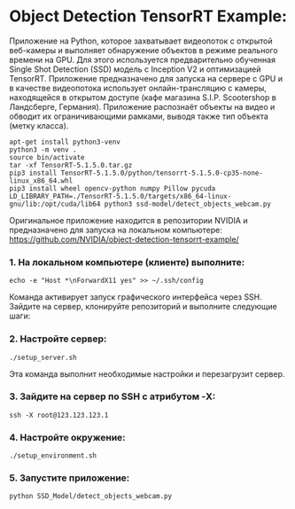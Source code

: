 # Object Detection TensorRT Example: 
Приложение на Python, которое захватывает видеопоток с открытой веб-камеры и выполняет обнаружение объектов в режиме реального времени на GPU. Для этого используется предварительно обученная Single Shot Detection (SSD) модель с Inception V2 и оптимизацией TensorRT. Приложение предназначено для запуска на сервере с GPU и в качестве видеопотока использует онлайн-трансляцию с камеры, находящейся в открытом доступе (кафе магазина S.I.P. Scootershop в Ландсберге, Германия). Приложение распознаёт объекты на видео и обводит их ограничивающими рамками, выводя также тип объекта (метку класса).

```
apt-get install python3-venv
python3 -m venv .
source bin/activate
tar -xf TensorRT-5.1.5.0.tar.gz
pip3 install TensorRT-5.1.5.0/python/tensorrt-5.1.5.0-cp35-none-linux_x86_64.whl
pip3 install wheel opencv-python numpy Pillow pycuda
LD_LIBRARY_PATH=./TensorRT-5.1.5.0/targets/x86_64-linux-gnu/lib:/opt/cuda/lib64 python3 ssd-model/detect_objects_webcam.py
```

Оригинальное приложение находится в репозитории NVIDIA и предназначено для запуска на локальном компьютере:
https://github.com/NVIDIA/object-detection-tensorrt-example/
### 1. На локальном компьютере (клиенте) выполните:
```
echo -e "Host *\nForwardX11 yes" >> ~/.ssh/config
```
Команда активирует запуск графического интерфейса через SSH.
Зайдите на сервер, клонируйте репозиторий и выполните следующие шаги:
### 2. Настройте сервер:
```
./setup_server.sh
```
Эта команда выполнит необходимые настройки и перезагрузит сервер.

### 3. Зайдите на сервер по SSH с атрибутом -X:
```
ssh -X root@123.123.123.1
```
### 4. Настройте окружение:
```
./setup_environment.sh
```
### 5. Запустите приложение:
```
python SSD_Model/detect_objects_webcam.py 
```
